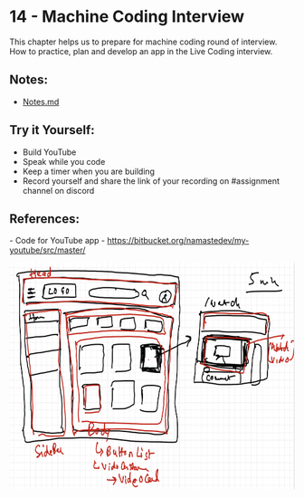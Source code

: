 # 14 - Machine Coding Interview

This chapter helps us to prepare for machine coding round of interview. How to practice, plan and develop an app in the Live Coding interview.

## Notes:

- [Notes.md](https://github.com/deltanode/react-playground/blob/main/14-machine-coding-interview/notes.md)

## Try it Yourself:

<ul>
	<li>Build YouTube</li>
	<li>Speak while you code</li>
	<li>Keep a timer when you are building</li>
	<li>Record yourself and share the link of your recording on #assignment channel on discord</li>
</ul>


## References:

<p>- Code for YouTube app - <a href="https://bitbucket.org/namastedev/my-youtube/src/master/" rel="noreferrer noopener" role="button" tabindex="0" target="_blank" title="https://bitbucket.org/namastedev/my-youtube/src/master/">https://bitbucket.org/namastedev/my-youtube/src/master/</a></p>

<p><img width="600" height="400" src="./img/14.png"></p>
